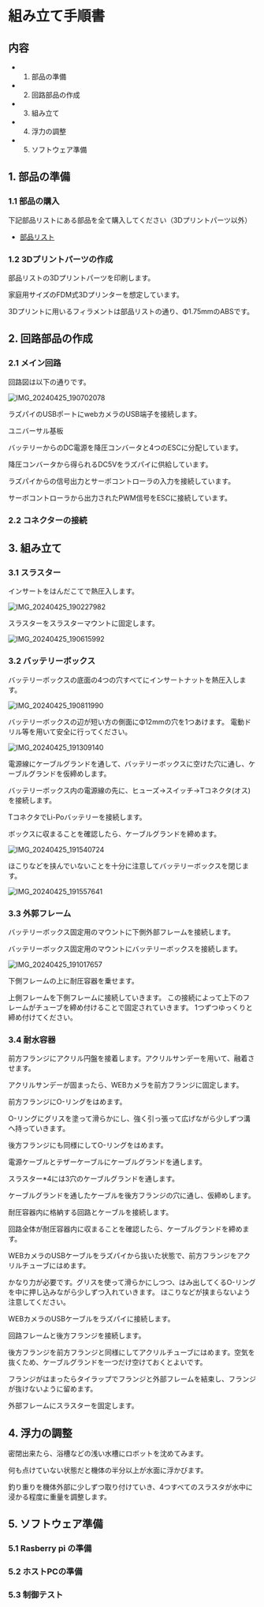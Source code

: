 # 組み立て手順書

## 内容
- 1. 部品の準備
- 2. 回路部品の作成
- 3. 組み立て
- 4. 浮力の調整
- 5. ソフトウェア準備


## 1. 部品の準備
### 1.1 部品の購入
下記部品リストにある部品を全て購入してください（3Dプリントパーツ以外）

- [部品リスト]()

### 1.2 3Dプリントパーツの作成

部品リストの3Dプリントパーツを印刷します。

家庭用サイズのFDM式3Dプリンターを想定しています。

3Dプリントに用いるフィラメントは部品リストの通り、Φ1.75mmのABSです。

## 2. 回路部品の作成

### 2.1  メイン回路



回路図は以下の通りです。


![IMG_20240425_190702078](https://github.com/Honazo/Easys_ros/assets/63952012/efa6e756-37ef-4513-9849-9a1661badef7)


ラズパイのUSBポートにwebカメラのUSB端子を接続します。

ユニバーサル基板

バッテリーからのDC電源を降圧コンバータと4つのESCに分配しています。

降圧コンバータから得られるDC5Vをラズパイに供給しています。

ラズパイからの信号出力とサーボコントローラの入力を接続しています。

サーボコントローラから出力されたPWM信号をESCに接続しています。



### 2.2 コネクターの接続


## 3. 組み立て

### 3.1 スラスター
インサートをはんだこてで熱圧入します。

![IMG_20240425_190227982](https://github.com/Honazo/Easys_ros/assets/63952012/1861baf3-a66d-47e8-bd0f-77d8b9c01c74)




スラスターをスラスターマウントに固定します。

![IMG_20240425_190615992](https://github.com/Honazo/Easys_ros/assets/63952012/9d449b39-f9e1-4558-bf7a-0d0c9b0d5007)

### 3.2 バッテリーボックス

バッテリーボックスの底面の4つの穴すべてにインサートナットを熱圧入します。

![IMG_20240425_190811990](https://github.com/Honazo/Easys_ros/assets/63952012/cf0e0b8e-5965-43d1-888c-ce024883fda2)



バッテリーボックスの辺が短い方の側面にΦ12mmの穴を1つあけます。
電動ドリル等を用いて安全に行ってください。

![IMG_20240425_191309140](https://github.com/Honazo/Easys_ros/assets/63952012/c2b8aa42-42ae-479f-bc91-e18f2ae1669e)

電源線にケーブルグランドを通して、バッテリーボックスに空けた穴に通し、ケーブルグランドを仮締めします。



バッテリーボックス内の電源線の先に、ヒューズ→スイッチ→Tコネクタ(オス)を接続します。

TコネクタでLi-Poバッテリーを接続します。

ボックスに収まることを確認したら、ケーブルグランドを締めます。

![IMG_20240425_191540724](https://github.com/Honazo/Easys_ros/assets/63952012/131dc1aa-306c-4710-928e-8c223e7bcd98)


ほこりなどを挟んでいないことを十分に注意してバッテリーボックスを閉じます。

![IMG_20240425_191557641](https://github.com/Honazo/Easys_ros/assets/63952012/2976fa23-7a3c-416d-972d-06b142818b57)



### 3.3 外郭フレーム

バッテリーボックス固定用のマウントに下側外部フレームを接続します。

バッテリーボックス固定用のマウントにバッテリーボックスを接続します。


![IMG_20240425_191017657](https://github.com/Honazo/Easys_ros/assets/63952012/ba5f1a36-9035-467b-a4fc-b0b332ea0b3c)



下側フレームの上に耐圧容器を乗せます。

上側フレームを下側フレームに接続していきます。
この接続によって上下のフレームがチューブを締め付けることで固定されていきます。
1つずつゆっくりと締め付けてください。



### 3.4 耐水容器
前方フランジにアクリル円盤を接着します。アクリルサンデーを用いて、融着させます。

アクリルサンデーが固まったら、WEBカメラを前方フランジに固定します。

前方フランジにO-リングをはめます。

O-リングにグリスを塗って滑らかにし、強く引っ張って広げながら少しずつ溝へ持っていきます。

後方フランジにも同様にしてO-リングをはめます。

電源ケーブルとテザーケーブルにケーブルグランドを通します。

スラスター*4には3穴のケーブルグランドを通します。

ケーブルグランドを通したケーブルを後方フランジの穴に通し、仮締めします。

耐圧容器内に格納する回路とケーブルを接続します。

回路全体が耐圧容器内に収まることを確認したら、ケーブルグランドを締めます。



WEBカメラのUSBケーブルをラズパイから抜いた状態で、前方フランジをアクリルチューブにはめます。

かなり力が必要です。グリスを使って滑らかにしつつ、はみ出してくるO-リングを中に押し込みながら少しずつ入れていきます。
ほこりなどが挟まらないよう注意してください。

WEBカメラのUSBケーブルをラズパイに接続します。

回路フレームと後方フランジを接続します。

後方フランジを前方フランジと同様にしてアクリルチューブにはめます。空気を抜くため、ケーブルグランドを一つだけ空けておくとよいです。

フランジがはまったらタイラップでフランジと外部フレームを結束し、フランジが抜けないように留めます。

外部フレームにスラスターを固定します。



## 4. 浮力の調整

密閉出来たら、浴槽などの浅い水槽にロボットを沈めてみます。

何も点けていない状態だと機体の半分以上が水面に浮かびます。

釣り重りを機体外部に少しずつ取り付けていき、4つすべてのスラスタが水中に浸かる程度に重量を調整します。

## 5. ソフトウェア準備
### 5.1 Rasberry pi の準備

### 5.2 ホストPCの準備

### 5.3 制御テスト

